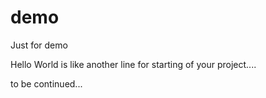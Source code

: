 # demo
Just for demo

Hello World is like another line for starting of your project....

to be continued...
